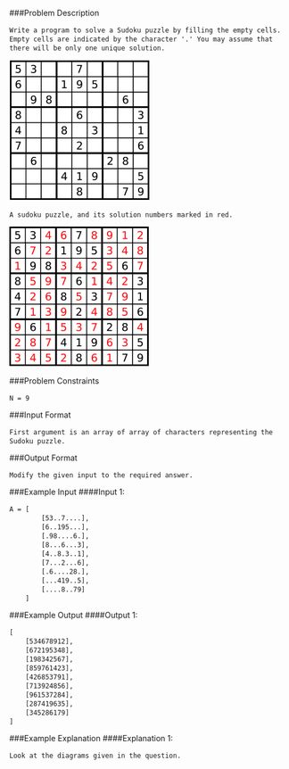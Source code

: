 ###Problem Description
```
Write a program to solve a Sudoku puzzle by filling the empty cells. Empty cells are indicated by the character '.' You may assume that there will be only one unique solution.
```

![](problem-1.png)

```
A sudoku puzzle, and its solution numbers marked in red.
```
![](problem-2.png)



###Problem Constraints
```
N = 9
```


###Input Format
```
First argument is an array of array of characters representing the Sudoku puzzle.
```
###Output Format
```
Modify the given input to the required answer.
```


###Example Input
####Input 1:

```
A = [
        [53..7....], 
        [6..195...], 
        [.98....6.], 
        [8...6...3], 
        [4..8.3..1], 
        [7...2...6], 
        [.6....28.], 
        [...419..5], 
        [....8..79]
    ]
```

###Example Output
####Output 1:

```
[
    [534678912], 
    [672195348], 
    [198342567], 
    [859761423], 
    [426853791], 
    [713924856], 
    [961537284], 
    [287419635], 
    [345286179]
]
```

###Example Explanation
####Explanation 1:

```
Look at the diagrams given in the question.
```